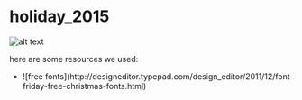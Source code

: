 # holiday_2015

![alt text](http://www.azoosh.com/wp-content/uploads/2014/12/A-Charlie-Brown-Christmas-merry-snoopy-singing-in-snow-animation-Xmas-tree-snowing-animated-gif.gif)

here are some resources we used:
<ul>
  <li>![free fonts](http://designeditor.typepad.com/design_editor/2011/12/font-friday-free-christmas-fonts.html)
  </li>
</ul>